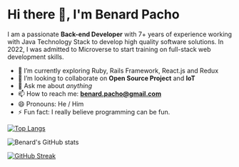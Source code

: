 # Hi there 👋, **I'm Benard Pacho**

I am a passionate **Back-end Developer** with 7+ years of experience working with Java Technology Stack to develop high quality software solutions.
In 2022, I was admitted to Microverse to start training on full-stack web development skills.

- 🌱 I’m currently exploring Ruby, Rails Framework, React.js and Redux 
- 👯 I’m looking to collaborate on **Open Source Project** and **IoT** 
- 💬 Ask me about *anything* 
- 📫 How to reach me: **benard.pacho@gmail.com** 
- 😄 Pronouns: He / Him 
- ⚡ Fun fact: I really believe programming can be fun.

[![Top Langs](https://github-readme-stats.vercel.app/api/top-langs/?username=benardop)](https://github.com/benardop/github-readme-stats)

![Benard's GitHub stats](https://github-readme-stats.vercel.app/api?username=benardop&count_private=true)



[![GitHub Streak](https://github-readme-streak-stats.herokuapp.com?user=benardop)](https://git.io/streak-stats)
